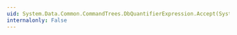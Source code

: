 ```yaml
---
uid: System.Data.Common.CommandTrees.DbQuantifierExpression.Accept(System.Data.Common.CommandTrees.DbExpressionVisitor)
internalonly: False
---
```

